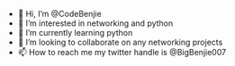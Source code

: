 - 👋 Hi, I’m @CodeBenjie
- 👀 I’m interested in networking and python
- 🌱 I’m currently learning python
- 💞️ I’m looking to collaborate on any networking projects
- 📫 How to reach me my twitter handle is @BigBenjie007

<!---
CodeBenjie/CodeBenjie is a ✨ special ✨ repository because its `README.md` (this file) appears on your GitHub profile.
You can click the Preview link to take a look at your changes.
--->
